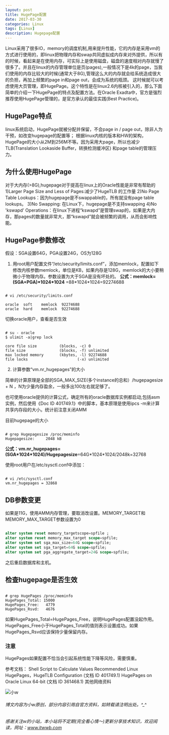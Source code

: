 ```yaml
---
layout: post
title: HugePage配置
date: 2017-03-30
categories: Linux
tags: [Linux]
description: Hugepage配置
---
```


Linux采用了很多IO，memory的调度机制,用来提升性能，它的内存是采用vm的方式进行使用的，即linux把物理内存和swap共同虚拟成内存来对外提供，所以有的时候，看起来是在使用内存，可实际上是使用磁盘，磁盘的速度相对内存就慢了很多了。并且在linux的内存管理单位是页(pages),一般情况下是4k的page，当我们使用的内存比较大的时候(通常大于8G),管理这么大的内存就会给系统造成很大的负担，再加上频繁的page in和page out，会成为系统的瓶颈。
这时候就可以考虑使用大页管理，即HugePage。这个特性是在linux2.6内核被引入的，那么下面简单的介绍一下HugePage的特点及配置方法。在Oracle Exadta中，官方是强烈推荐使用HugePage管理的，是官方承认的最佳实践(Best Practice)。


## HugePage特点
linux系统启动，HugePage就被分配并保留，不会page in / page out，除非人为干预，如改变hugepage的配置等；
根据linux内核的版本和HW的架构，HugePage的大小从2M到256M不等。因为采用大page，所以也减少TLB(Translation Lookaside Buffer，转换检测缓冲区) 和page table的管理压力。

## 为什么使用HugePage               
对于大内存(>8G),hugepage对于提高在linux上的Oracle性能是非常有帮助的
1)Larger Page Size and Less of Pages:减少了HugeTLB 的工作量
2)No Page Table Lookups：因为hugepage是不swappable的，所有就没有page table lookups。
3)No Swapping: 在Linux下，hugepage是不支持swapping
4)No 'kswapd' Operations：在linux下进程“kswapd”是管理swap的，如果是大内存，那pages的数量就非常大，那“kswapd”就会被频繁的调用，从而会影响性能。

## HugePage参数修改

假设：SGA设置64G，PGA设置24G，OS为128G

1. 用root用户配置文件“/etc/security/limits.conf”，添加memlock，配置如下
修改内核参数memlock，单位是KB，如果内存是128G，memlock的大小要稍微小于物理内存。参数设置为大于SGA是没有坏处的。
**公式：memlock=(SGA+PGA)\*1024\*1024** =88\*1024\*1024=92274688

```shell
													
# vi /etc/security/limits.conf 

oracle  soft    memlock  92274688
oracle  hard    memlock  92274688

```

切换oracle用户，查看是否生效

```shell

# su - oracle
$ ulimit -a|grep lock

core file size          (blocks, -c) 0
file size               (blocks, -f) unlimited
max locked memory       (kbytes, -l) 92274688
file locks                      (-x) unlimited

```

2. 计算参数“vm.nr_hugepages”的大小

简单的计算原理是全部的SGA_MAX_SIZE(多个instance的总和）/hugepagesize + N ，N为少量内存盈余，一般多出100左右就足够了。

也可使用oracle提供的计算公式，确定所有的oracle数据库实例都启动,包括asm实例，然后使用《Doc ID 401749.1》中的脚本，基本原理是使用ipcs -m来计算共享内存段的大小。统计前注意关闭AMM

目前hugepage的大小

```shell

# grep Hugepagesize /proc/meminfo
Hugepagesize:     2048 kB

```

**公式：vm.nr_hugepages=(SGA\*1024\*1024)/Hugepagesize**=64G\*1024\*1024/2048k=32768

使用root用户在/etc/sysctl.conf中添加：

```shell

# vi /etc/sysctl.conf
vm.nr_hugepages = 32868

```

## DB参数变更

如果是11G，使用AMM内存管理，要取消改设置。MEMORY_TARGET和 MEMORY_MAX_TARGET参数设置为0

```sql

alter system reset memory_targetscope=spfile ;
alter system reset memory_max_target scope=spfile;
alter system set sga_max_size=64G scope=spfile;
alter system set sga_target=64G scope=spfile;
alter system set pga_aggregate_target=24G scope=spfile;

```

之后重启数据库和主机。


## 检查hugepage是否生效

```shell

# grep HugePages /proc/meminfo
HugePages_Total: 15000
HugePages_Free:   4779
HugePages_Rsvd:   4676

```

如果HugePages_Total=HugePages_Free，说明HugePages配置没起作用。
HugePages_Free小于HugePages_Total的值则表示设置成功。如果HugePages_Rsvd应该保持少量保留内存。

### 注意
HugePages如果配置不恰当会引起系统性能下降等风险，需要慎重。


参考文档：
Shell Script to Calculate Values Recommended Linux HugePages，HugeTLB Configuration (文档 ID 401749.1)
HugePages on Oracle Linux 64-bit (文档 ID 361468.1)
其他网络资料


![小w](https://wx2.sinaimg.cn/mw1024/891ecf4fly1fr361nvrcnj207w07sad7.jpg)

###### 博文内容为小w原创，部分内容引用自官方资料，如转载请注明出处。^_^

###### 感谢关注w的小站，本小站将不定期(完全看心情～)更新分享技术知识，欢迎阅读，网址：www.itwwb.com



